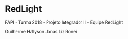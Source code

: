 # RedLight

FAPI - Turma 2018 - Projeto Integrador II - Equipe RedLight

Guilherme 
Hallyson
Jonas
Liz
Ronei